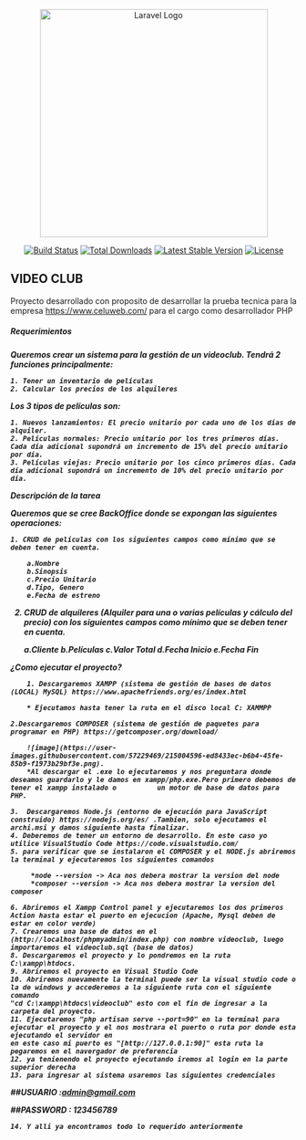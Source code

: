 <p align="center"><a href="https://laravel.com" target="_blank"><img src="https://www.techies.es/wp-content/uploads/2020/09/netflix-wallpaper-1024x674.jpeg" width="400" alt="Laravel Logo"></a></p>

<p align="center">
<a href="https://github.com/laravel/framework/actions"><img src="https://github.com/laravel/framework/workflows/tests/badge.svg" alt="Build Status"></a>
<a href="https://packagist.org/packages/laravel/framework"><img src="https://img.shields.io/packagist/dt/laravel/framework" alt="Total Downloads"></a>
<a href="https://packagist.org/packages/laravel/framework"><img src="https://img.shields.io/packagist/v/laravel/framework" alt="Latest Stable Version"></a>
<a href="https://packagist.org/packages/laravel/framework"><img src="https://img.shields.io/packagist/l/laravel/framework" alt="License"></a>
</p>

## VIDEO CLUB

Proyecto desarrollado con proposito de desarrollar la prueba tecnica para la empresa https://www.celuweb.com/ para el cargo como desarrollador PHP

<h5>Requerimientos<h5>
Queremos crear un sistema para la gestión de un videoclub. Tendrá 2 funciones principalmente: 
    
    1. Tener un inventario de películas
    2. Calcular los precios de los alquileres
    
<b>Los 3 tipos de películas son:</b>
    
    1. Nuevos lanzamientos: El precio unitario por cada uno de los días de alquiler.
    2. Películas normales: Precio unitario por los tres primeros días. Cada día adicional supondrá un incremento de 15% del precio unitario por día.
    3. Películas viejas: Precio unitario por los cinco primeros días. Cada día adicional supondrá un incremento de 10% del precio unitario por día. 

<b>Descripción de la tarea</b>
    
Queremos que se cree BackOffice donde se expongan las siguientes operaciones:
    
    1. CRUD de películas con los siguientes campos como mínimo que se deben tener en cuenta.
    
        a.Nombre
        b.Sinopsis
        c.Precio Unitario
        d.Tipo, Genero
        e.Fecha de estreno
    
   2. CRUD de alquileres (Alquiler para una o varias películas y cálculo del precio) con los siguientes campos como mínimo que se deben tener en cuenta.
    
        a.Cliente
        b.Películas
        c.Valor Total
        d.Fecha Inicio
        e.Fecha Fin 
 
 ¿Como ejecutar el proyecto?
    
        1. Descargaremos XAMPP (sistema de gestión de bases de datos (LOCAL) MySQL) https://www.apachefriends.org/es/index.html
    
        * Ejecutamos hasta tener la ruta en el disco local C: XAMMPP
    
    2.Descargaremos COMPOSER (sistema de gestión de paquetes para programar en PHP) https://getcomposer.org/download/ 
    
        ![image](https://user-images.githubusercontent.com/57229469/215004596-ed8433ec-b6b4-45fe-85b9-f1973b29bf3e.png).
        *Al descargar el .exe lo ejecutaremos y nos preguntara donde deseamos guardarlo y le damos en xampp/php.exe.Pero primero debemos de tener el xampp instalado o          un motor de base de datos para PHP. 
    
    3.  Descargaremos Node.js (entorno de ejecución para JavaScript construido) https://nodejs.org/es/ .Tambien, solo ejecutamos el archi.msi y damos siguiente hasta finalizar.
    4. Deberemos de tener un entorno de desarrollo. En este caso yo utilice VisualStudio Code https://code.visualstudio.com/
    5. para verificar que se instalaron el COMPOSER y el NODE.js abriremos la terminal y ejecutaremos los siguientes comandos 
    
         *node --version -> Aca nos debera mostrar la version del node
         *composer --version -> Aca nos debera mostrar la version del composer
    
    6. Abriremos el Xampp Control panel y ejecutaremos los dos primeros Action hasta estar el puerto en ejecucion (Apache, Mysql deben de estar en color verde)
    7. Crearemos una base de datos en el (http://localhost/phpmyadmin/index.php) con nombre videoclub, luego importaremos el videoclub.sql (base de datos)
    8. Descargaremos el proyecto y lo pondremos en la ruta C:\xampp\htdocs.
    9. Abriremos el proyecto en Visual Studio Code
    10. Abriremos nuevamente la terminal puede ser la visual studio code o la de windows y accederemos a la siguiente ruta con el siguiente comando 
    "cd C:\xampp\htdocs\videoclub" esto con el fin de ingresar a la carpeta del proyecto.
    11. Ejecutaremos "php artisan serve --port=90" en la terminal para ejecutar el proyecto y el nos mostrara el puerto o ruta por donde esta ejecutando el servidor en 
    en este caso mi puerto es "[http://127.0.0.1:90]" esta ruta la pegaremos en el navergador de preferencia 
    12. ya tenienendo el proyecto ejecutando iremos al login en la parte superior derecha 
    13. para ingresar al sistema usaremos las siguientes credenciales
    
##USUARIO :admin@gmail.com 
    
##PASSWORD : 123456789
    
    14. Y alli ya encontramos todo lo requerido anteriormente


